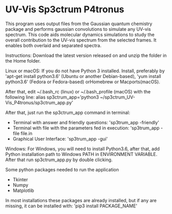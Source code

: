 # UV-Vis Sp3ctrum P4tronus

This program uses output files from the Gaussian quantum chemistry package and performs gaussian convolutions to simulate any UV-vis spectrum. This code aids molecular dynamics simulations to study the overall contribution to the UV-vis spectrum from the selected frames. It enables both overlaid and separated spectra.

Instructions:
Download the latest version released on and unzip the folder in the Home folder.

Linux or macOS:
If you do not have Python 3 installed.
Install, preferably by 'apt-get install python3.6' (Ubuntu or another Debian-based), 'yum install python3.6' (Fedora or Fedora-based) orHomebrew or Macports(macOS).

After that, edit ~/.bash_rc (linux) or ~/.bash_profile (macOS) with the following line:
alias sp3ctrum_app='python3 ~/sp3ctrum_UV-Vis_P4tronus/sp3ctrum_app.py'

After that, just run the sp3ctrum_app command in terminal:
- Terminal with answer and friendly questions: 'sp3trum_app -friendly'
- Terminal with file with the parameters fed in execution: 'sp3trum_app -file file.in
- Graphical User Interface: 'sp3trum_app -gui'

Windows:
For Windows, you will need to install Python3.6, after that, add Python installation path to Windows PATH in ENVIRONMENT VARIABLE.
After that run sp3ctrum_app.py by double clicking.

Some python packages needed to run the application
- Tkinter
- Numpy
- Matplotlib

In most installations these packages are already installed, but if any are missing, it can be installed with: 
'pip3 install PACKAGE_NAME'
